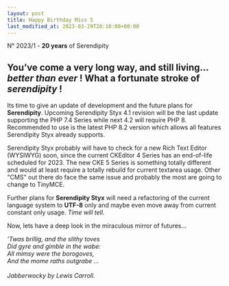 ```yaml
---
layout: post
title: Happy Birthday Miss S
last_modified_at: 2023-03-29T20:10:00+00:00
---
```


N° 2023/1 - **20 years** of Serendipity

<div markdown="1">
 <div>

<h2>You’ve come a very long way, and still living… <em>better than ever</em> ! What a fortunate stroke of <em>serendipity</em> !</h2>

<p>Its time to give an update of development and the future plans for <strong>Serendipity</strong>. Upcoming Serendipity Styx 4.1 revision will be the last update supporting the PHP 7.4 Series while next 4.2 will require PHP 8. Recommended to use is the latest PHP 8.2 version which allows all features Serendipity Styx already supports.</p>

<p>Serendipity Styx probably will have to check for a new Rich Text Editor (WYSIWYG) soon, since the current CKEditor 4 Series has an end-of-life scheduled for 2023. The new CKE 5 Series is something totally different and would at least require a totally rebuild for current textarea usage. Other "CMS" out there do face the same issue and probably the most are going to change to TinyMCE.</p>

<p>Further plans for <strong>Serendipity Styx</strong> will need a refactoring of the current language system to <strong>UTF-8</strong> only and maybe even move away from current constant only usage. <em>Time will tell.</em></p>

<p>Now, lets have a deep look in the miraculous mirror of futures… </p>

<p><em>’Twas brillig, and the slithy toves<br>
Did gyre and gimble in the wabe:<br>
All mimsy were the borogoves,<br>
And the mome raths outgrabe …<br><br>Jabberwocky by Lewis Carroll.</em></p>

 </div>
</div>
